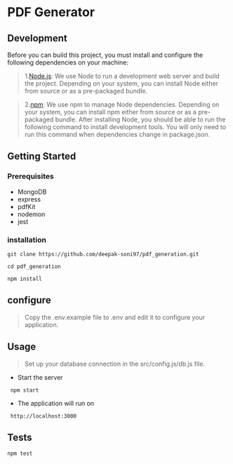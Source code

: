 # PDF Generator

## Development
Before you can build this project, you must install and configure the following dependencies on your machine:

>1.[Node.js](https://nodejs.org/en): We use Node to run a development web server and build the project. Depending on your system, you can install Node either from source or as a pre-packaged bundle.

>2.[npm](https://www.npmjs.com/): We use npm to manage Node dependencies. Depending on your system, you can install npm either from source or as a pre-packaged bundle.
After installing Node, you should be able to run the following command to install development tools. You will only need to run this command when dependencies change in package.json.


## Getting Started
### Prerequisites

* MongoDB
* express
* pdfKit
* nodemon
* jest  

### installation

``` 
git clone https://github.com/deepak-soni97/pdf_generation.git 
```

```
cd pdf_generation
```
```
npm install
```

## configure

> Copy the .env.example file to .env and edit it to configure your application.

## Usage

>Set up your database connection in the src/config.js/db.js file.


* Start the server
```
 npm start
```
* The application will run on
```
 http://localhost:3000
```

## Tests 
```
npm test
```



